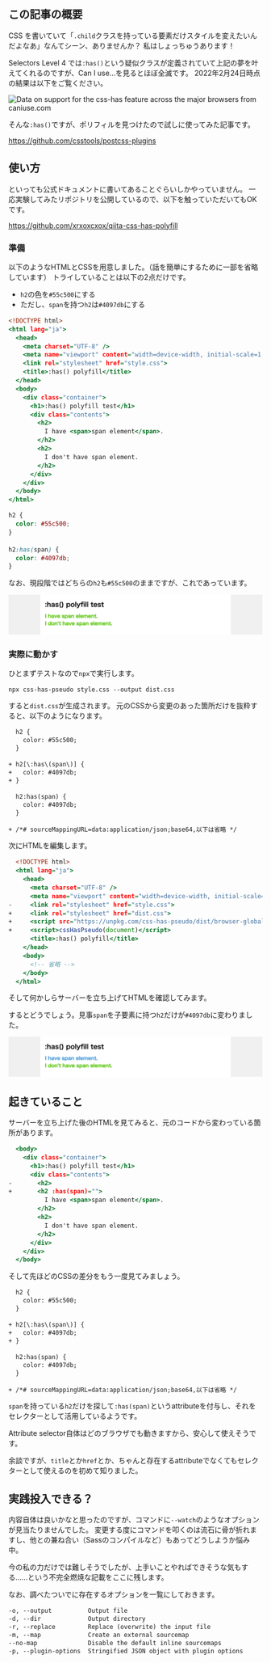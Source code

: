 <!--
title: CSSの:has()のポリフィルがあったので試してみた
tags: CSS,polyfill
-->

## この記事の概要

CSS を書いていて「`.child`クラスを持っている要素だけスタイルを変えたいんだよなあ」なんてシーン、ありませんか？
私はしょっちゅうあります！

Selectors Level 4 では`:has()`という疑似クラスが定義されていて上記の夢を叶えてくれるのですが、Can I use...を見るとほぼ全滅です。
2022年2月24日時点の結果は以下をご覧ください。

<picture>
  <source type="image/webp" srcset="https://caniuse.bitsofco.de/static/v1/css-has-1645699122582.webp">
  <source type="image/png" srcset="https://caniuse.bitsofco.de/static/v1/css-has-1645699122582.png">
  <img src="https://caniuse.bitsofco.de/static/v1/css-has-1645699122582.jpg" alt="Data on support for the css-has feature across the major browsers from caniuse.com">
</picture>

そんな`:has()`ですが、ポリフィルを見つけたので試しに使ってみた記事です。

https://github.com/csstools/postcss-plugins

## 使い方

といっても公式ドキュメントに書いてあることぐらいしかやっていません。
一応実験してみたリポジトリを公開しているので、以下を触っていただいてもOKです。

https://github.com/xrxoxcxox/qiita-css-has-polyfill

### 準備

以下のようなHTMLとCSSを用意しました。（話を簡単にするために一部を省略しています）
トライしていることは以下の2点だけです。

- `h2`の色を`#55c500`にする
- ただし、`span`を持つ`h2`は`#4097db`にする

```html:index.html
<!DOCTYPE html>
<html lang="ja">
  <head>
    <meta charset="UTF-8" />
    <meta name="viewport" content="width=device-width, initial-scale=1.0" />
    <link rel="stylesheet" href="style.css">
    <title>:has() polyfill</title>
  </head>
  <body>
    <div class="container">
      <h1>:has() polyfill test</h1>
      <div class="contents">
        <h2>
          I have <span>span element</span>.
        </h2>
        <h2>
          I don't have span element.
        </h2>
      </div>
    </div>
  </body>
</html>
```

```css:style.css
h2 {
  color: #55c500;
}

h2:has(span) {
  color: #4097db;
}
```

なお、現段階ではどちらの`h2`も`#55c500`のままですが、これであっています。

![](../images/css-has-polyfill-01.png)

### 実際に動かす

ひとまずテストなので`npx`で実行します。

```bash:ターミナル
npx css-has-pseudo style.css --output dist.css
```

すると`dist.css`が生成されます。
元のCSSから変更のあった箇所だけを抜粋すると、以下のようになります。

```diff_css:style.cssとdist.cssの差分
  h2 {
    color: #55c500;
  }

+ h2[\:has\(span\)] {
+   color: #4097db;
+ }

  h2:has(span) {
    color: #4097db;
  }

+ /*# sourceMappingURL=data:application/json;base64,以下は省略 */
```

次にHTMLを編集します。

```diff_html:index.html
  <!DOCTYPE html>
  <html lang="ja">
    <head>
      <meta charset="UTF-8" />
      <meta name="viewport" content="width=device-width, initial-scale=1.0" />
-     <link rel="stylesheet" href="style.css">
+     <link rel="stylesheet" href="dist.css">
+     <script src="https://unpkg.com/css-has-pseudo/dist/browser-global.js"></script>
+     <script>cssHasPseudo(document)</script>
      <title>:has() polyfill</title>
    </head>
    <body>
      <!-- 省略 -->
    </body>
  </html>
```

そして何かしらサーバーを立ち上げてHTMLを確認してみます。

するとどうでしょう。見事`span`を子要素に持つ`h2`だけが`#4097db`に変わりました。

![](../images/css-has-polyfill-02.png)

## 起きていること

サーバーを立ち上げた後のHTMLを見てみると、元のコードから変わっている箇所があります。

```diff_html:index.html
  <body>
    <div class="container">
      <h1>:has() polyfill test</h1>
      <div class="contents">
-       <h2>
+       <h2 :has(span)="">
          I have <span>span element</span>.
        </h2>
        <h2>
          I don't have span element.
        </h2>
      </div>
    </div>
  </body>
```

そして先ほどのCSSの差分をもう一度見てみましょう。

```diff_css:再掲、style.cssとdist.cssの差分
  h2 {
    color: #55c500;
  }

+ h2[\:has\(span\)] {
+   color: #4097db;
+ }

  h2:has(span) {
    color: #4097db;
  }

+ /*# sourceMappingURL=data:application/json;base64,以下は省略 */
```

`span`を持っている`h2`だけを探して`:has(span)`というattributeを付与し、それをセレクターとして活用しているようです。

Attribute selector自体はどのブラウザでも動きますから、安心して使えそうです。

余談ですが、`title`とか`href`とか、ちゃんと存在するattributeでなくてもセレクターとして使えるのを初めて知りました。

## 実践投入できる？

内容自体は良いかなと思ったのですが、コマンドに`--watch`のようなオプションが見当たりませんでした。
変更する度にコマンドを叩くのは流石に骨が折れますし、他との兼ね合い（Sassのコンパイルなど）もあってどうしようか悩み中。

今の私の力だけでは難しそうでしたが、上手いことやればできそうな気もする……という不完全燃焼な記載をここに残します。

なお、調べたついでに存在するオプションを一覧にしておきます。

```
-o, --output          Output file
-d, --dir             Output directory
-r, --replace         Replace (overwrite) the input file
-m, --map             Create an external sourcemap
--no-map              Disable the default inline sourcemaps
-p, --plugin-options  Stringified JSON object with plugin options
```
